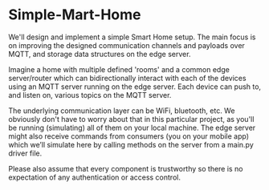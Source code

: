 # Simple-Mart-Home

We'll design and implement a simple Smart Home setup. The main focus is on
improving the designed communication channels and payloads over MQTT, and storage data
structures on the edge server.

Imagine a home with multiple defined 'rooms' and a common edge server/router which can
bidirectionally interact with each of the devices using an MQTT server running on the edge
server. Each device can push to, and listen on, various topics on the MQTT server.

The underlying communication layer can be WiFi, bluetooth, etc. We obviously don't have to
worry about that in this particular project, as you'll be running (simulating) all of them on your
local machine. The edge server might also receive commands from consumers (you on your
mobile app) which we’ll simulate here by calling methods on the server from a main.py driver
file. 

Please also assume that every component is trustworthy so there is no expectation of any
authentication or access control.
